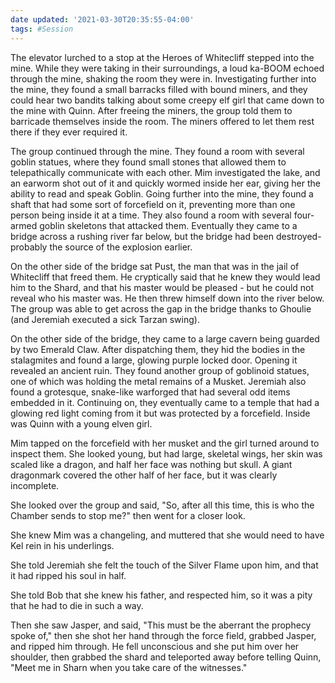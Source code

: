 ```yaml
---
date updated: '2021-03-30T20:35:55-04:00'
tags: #Session 
---
```


The elevator lurched to a stop at the Heroes of Whitecliff stepped into the mine. While they were taking in their surroundings, a loud ka-BOOM echoed through the mine, shaking the room they were in. Investigating further into the mine, they found a small barracks filled with bound miners, and they could hear two bandits talking about some creepy elf girl that came down to the mine with Quinn. After freeing the miners, the group told them to barricade themselves inside the room. The miners offered to let them rest there if they ever required it.

The group continued through the mine. They found a room with several goblin statues, where they found small stones that allowed them to telepathically communicate with each other. Mim investigated the lake, and an earworm shot out of it and quickly wormed inside her ear, giving her the ability to read and speak Goblin. Going further into the mine, they found a shaft that had some sort of forcefield on it, preventing more than one person being inside it at a time. They also found a room with several four-armed goblin skeletons that attacked them. Eventually they came to a bridge across a rushing river far below, but the bridge had been destroyed-probably the source of the explosion earlier.

On the other side of the bridge sat Pust, the man that was in the jail of Whitecliff that freed them. He cryptically said that he knew they would lead him to the Shard, and that his master would be pleased - but he could not reveal who his master was. He then threw himself down into the river below. The group was able to get across the gap in the bridge thanks to Ghoulie (and Jeremiah executed a sick Tarzan swing).

On the other side of the bridge, they came to a large cavern being guarded by two Emerald Claw. After dispatching them, they hid the bodies in the stalagmites and found a large, glowing purple locked door. Opening it revealed an ancient ruin. They found another group of goblinoid statues, one of which was holding the metal remains of a Musket. Jeremiah also found a grotesque, snake-like warforged that had several odd items embedded in it. Continuing on, they eventually came to a temple that had a glowing red light coming from it but was protected by a forcefield. Inside was Quinn with a young elven girl.

Mim tapped on the forcefield with her musket and the girl turned around to inspect them. She looked young, but had large, skeletal wings, her skin was scaled like a dragon, and half her face was nothing but skull. A giant dragonmark covered the other half of her face, but it was clearly incomplete.

She looked over the group and said, "So, after all this time, this is who the Chamber sends to stop me?" then went for a closer look.

She knew Mim was a changeling, and muttered that she would need to have Kel rein in his underlings.

She told Jeremiah she felt the touch of the Silver Flame upon him, and that it had ripped his soul in half.

She told Bob that she knew his father, and respected him, so it was a pity that he had to die in such a way.

Then she saw Jasper, and said, "This must be the aberrant the prophecy spoke of," then she shot her hand through the force field, grabbed Jasper, and ripped him through. He fell unconscious and she put him over her shoulder, then grabbed the shard and teleported away before telling Quinn, "Meet me in Sharn when you take care of the witnesses."
